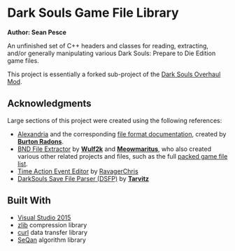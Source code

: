 # Dark Souls Game File Library  
**Author: Sean Pesce**  

An unfinished set of C++ headers and classes for reading, extracting, and/or generally manipulating various Dark Souls: Prepare to Die Edition game files.  

This project is essentially a forked sub-project of the [Dark Souls Overhaul Mod](https://github.com/metal-crow/Dark-Souls-1-Overhaul).  



## Acknowledgments  

Large sections of this project were created using the following references:  

* [Alexandria](https://github.com/Burton-Radons/Alexandria) and the corresponding [file format documentation](<https://sites.google.com/site/fileformats/>), created by **[Burton Radons](https://github.com/Burton-Radons)**.  
* [BND File Extractor](https://github.com/Wulf2k/DeS-BNDBuild) by **[Wulf2k](https://github.com/Wulf2k)** and **[Meowmaritus](https://github.com/Meowmaritus)**, who also created various other related projects and files, such as the full [packed game file list](https://github.com/Wulf2k/DeS-BNDBuild/blob/master/DeS-BNDBuild/fileidx.txt).  
* [Time Action Event Editor](https://github.com/christopherfavo/time-action-event-editor) by [RavagerChris](https://github.com/christopherfavo)  
* [DarkSouls Save File Parser (DSFP)](https://github.com/tarvitz/dsfp) by **[Tarvitz](https://github.com/tarvitz)**  



## Built With  

* [Visual Studio 2015](https://www.visualstudio.com/)  
* [zlib](https://zlib.net/) compression library  
* [curl](https://curl.haxx.se/) data transfer library  
* [SeQan](https://www.seqan.de/) algorithm library  

